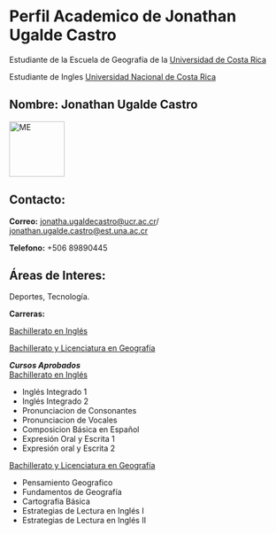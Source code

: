 # Perfil Academico de Jonathan Ugalde Castro
Estudiante de la Escuela de Geografía de la [Universidad de Costa Rica](https://www.ucr.ac.cr/)  

Estudiante de Ingles [Universidad Nacional de Costa Rica](https://www.una.ac.cr/)


## **Nombre:** Jonathan Ugalde Castro

<img src="https://pbs.twimg.com/profile_images/1405415760143523841/lsu0-u0__400x400.jpg" alt="ME" width="100" height="100"> 



## **Contacto:**  
**Correo:** jonatha.ugaldecastro@ucr.ac.cr/ jonathan.ugalde.castro@est.una.ac.cr

**Telefono:**
+506 89890445

## **Áreas de Interes:**
Deportes, Tecnología.

**Carreras:**  

[Bachillerato en Inglés](https://www.carreras.una.ac.cr/ingles/)  

[Bachillerato y Licenciatura en Geografía](https://geografia.fcs.ucr.ac.cr/index.php/estudiantes/pregrado/plan-de-estudios)

**_Cursos Aprobados_**  
[Bachillerato en Inglés](https://www.carreras.una.ac.cr/ingles/)  
- Inglés Integrado 1  
- Inglés Integrado 2  
- Pronunciacion de Consonantes 
- Pronunciacion de Vocales
- Composicion Básica en Español  
- Expresión Oral y Escrita 1  
- Expresión oral y Escrita 2  

[Bachillerato y Licenciatura en Geografía](https://geografia.fcs.ucr.ac.cr/index.php/estudiantes/pregrado/plan-de-estudios)  
- Pensamiento Geografico  
- Fundamentos de Geografía 
- Cartografia Básica
- Estrategias de Lectura en Inglés I  
- Estrategias de Lectura en Inglés II



